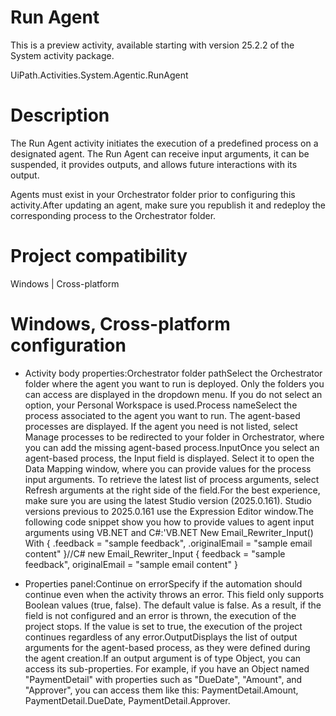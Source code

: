 ﻿# Run Agent

This is a preview activity, available starting with version 25.2.2 of the System activity package.

UiPath.Activities.System.Agentic.RunAgent

# Description

The Run Agent activity initiates the execution of a predefined process on a designated agent. The Run Agent can receive input arguments, it can be suspended, it provides outputs, and allows future interactions with its output.

Agents must exist in your Orchestrator folder prior to configuring this activity.After updating an agent, make sure you republish it and redeploy the corresponding process to the Orchestrator folder.

# Project compatibility

Windows | Cross-platform

# Windows, Cross-platform configuration

* Activity body properties:Orchestrator folder pathSelect the Orchestrator folder where the agent you want to run is deployed. Only the folders you can access are displayed in the dropdown menu. If you do not select an option, your Personal Workspace is used.Process nameSelect the process associated to the agent you want to run. The agent-based processes are displayed. If the agent you need is not listed, select Manage processes to be redirected to your folder in Orchestrator, where you can add the missing agent-based process.InputOnce you select an agent-based process, the Input field is displayed. Select it to open the Data Mapping window, where you can provide values for the process input arguments. To retrieve the latest list of process arguments, select Refresh arguments at the right side of the field.For the best experience, make sure you are using the latest Studio version (2025.0.161). Studio versions previous to 2025.0.161 use the Expression Editor window.The following code snippet show you how to provide values to agent input arguments using VB.NET and C#:'VB.NET New Email_Rewriter_Input() With { .feedback = "sample feedback", .originalEmail = "sample email content" }//C# new Email_Rewriter_Input { feedback = "sample feedback", originalEmail = "sample email content" }



* Properties panel:Continue on errorSpecify if the automation should continue even when the activity throws an error. This field only supports Boolean values (true, false). The default value is false. As a result, if the field is not configured and an error is thrown, the execution of the project stops. If the value is set to true, the execution of the project continues regardless of any error.OutputDisplays the list of output arguments for the agent-based process, as they were defined during the agent creation.If an output argument is of type Object, you can access its sub-properties. For example, if you have an Object named "PaymentDetail" with properties such as "DueDate", "Amount", and "Approver", you can access them like this: PaymentDetail.Amount, PaymentDetail.DueDate, PaymentDetail.Approver.
